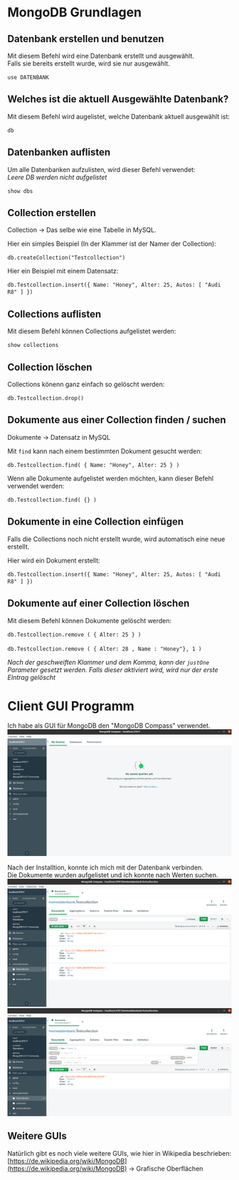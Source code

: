 # MongoDB Grundlagen 
## Datenbank erstellen und benutzen
Mit diesem Befehl wird eine Datenbank erstellt und ausgewählt.  
Falls sie bereits erstellt wurde, wird sie nur ausgewählt.  
```
use DATENBANK
```

## Welches ist die aktuell Ausgewählte Datenbank?
Mit diesem Befehl wird augelistet, welche Datenbank aktuell ausgewählt ist:  
```
db
```

## Datenbanken auflisten
Um alle Datenbanken aufzulisten, wird dieser Befehl verwendet:  
*Leere DB werden nicht aufgelistet*  
```
show dbs
```

## Collection erstellen
Collection -> Das selbe wie eine Tabelle in MySQL.  

Hier ein simples Beispiel (In der Klammer ist der Namer der Collection):
```
db.createCollection("Testcollection")
```

Hier ein Beispiel mit einem Datensatz:  
```
db.Testcollection.insert({ Name: "Honey", Alter: 25, Autos: [ "Audi R8" ] })
```

## Collections auflisten
Mit diesem Befehl können Collections aufgelistet werden:  
```
show collections
```

## Collection löschen
Collections könenn ganz einfach so gelöscht werden:  
```
db.Testcollection.drop()
```

## Dokumente aus einer Collection finden / suchen
Dokumente -> Datensatz in MySQL  

Mit `find` kann nach einem bestimmten Dokument gesucht werden:  
```
db.Testcollection.find( { Name: "Honey", Alter: 25 } )
```

Wenn alle Dokumente aufgelistet werden möchten, kann dieser Befehl verwendet werden:  
```
db.Testcollection.find( {} )
```

## Dokumente in eine Collection einfügen
Falls die Collections noch nicht erstellt wurde, wird automatisch eine neue erstellt.  

Hier wird ein Dokument erstellt:  
```
db.Testcollection.insert({ Name: "Honey", Alter: 25, Autos: [ "Audi R8" ] })
```

## Dokumente auf einer Collection löschen
Mit diesem Befehl können Dokumente gelöscht werden:  
```
db.Testcollection.remove ( { Alter: 25 } )

db.Testcollection.remove ( { Alter: 28 , Name : "Honey"}, 1 )
```
*Nach der geschweiften Klammer und dem Komma, kann der `justOne` Parameter gesetzt werden. Falls dieser aktiviert wird, wird nur der erste EIntrag gelöscht*

# Client GUI Programm
Ich habe als GUI für MongoDB den "MongoDB Compass" verwendet. 
![MongoDB Compass](compass.png)

Nach der Installtion, konnte ich mich mit der Datenbank verbinden.  
Die Dokumente wurden aufgelistet und ich konnte nach Werten suchen.  
![MongoDB Compass](compass2.png)
![MongoDB Compass](compass3.png)

## Weitere GUIs
Natürlich gibt es noch viele weitere GUIs, wie hier in Wikipedia beschrieben:  
[https://de.wikipedia.org/wiki/MongoDB](https://de.wikipedia.org/wiki/MongoDB) -> Grafische Oberflächen